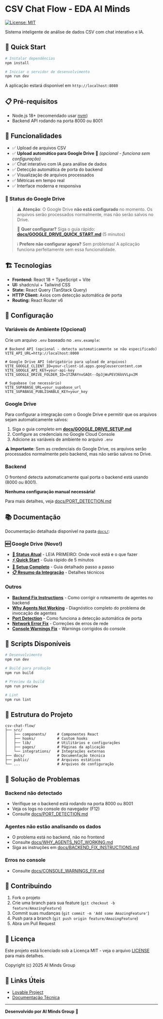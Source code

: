 # CSV Chat Flow - EDA AI Minds

[![License: MIT](https://img.shields.io/badge/License-MIT-yellow.svg)](https://opensource.org/licenses/MIT)

Sistema inteligente de análise de dados CSV com chat interativo e IA.

## 🚀 Quick Start

```bash
# Instalar dependências
npm install

# Iniciar o servidor de desenvolvimento
npm run dev
```

A aplicação estará disponível em `http://localhost:8080`

## 📋 Pré-requisitos

- Node.js 18+ (recomendado usar [nvm](https://github.com/nvm-sh/nvm))
- Backend API rodando na porta 8000 ou 8001

## 🎯 Funcionalidades

- ✅ Upload de arquivos CSV
- ✅ **Upload automático para Google Drive** 💾 *(opcional - funciona sem configuração)*
- ✅ Chat interativo com IA para análise de dados
- ✅ Detecção automática de porta do backend
- ✅ Visualização de arquivos processados
- ✅ Métricas em tempo real
- ✅ Interface moderna e responsiva

### 📍 Status do Google Drive

> ⚠️ **Atenção**: O Google Drive **não está configurado** no momento. Os arquivos serão processados normalmente, mas não serão salvos no Drive.
> 
> 🚀 **Quer configurar?** Siga o guia rápido: **[docs/GOOGLE_DRIVE_QUICK_START.md](./docs/GOOGLE_DRIVE_QUICK_START.md)** (5 minutos)
>
> ℹ️ **Prefere não configurar agora?** Sem problemas! A aplicação funciona perfeitamente sem essa funcionalidade.

## 🏗️ Tecnologias

- **Frontend:** React 18 + TypeScript + Vite
- **UI:** shadcn/ui + Tailwind CSS
- **State:** React Query (TanStack Query)
- **HTTP Client:** Axios com detecção automática de porta
- **Routing:** React Router v6

## 🔧 Configuração

### Variáveis de Ambiente (Opcional)

Crie um arquivo `.env` baseado no `.env.example`:

```env
# Backend API (opcional - detecta automaticamente se não especificado)
VITE_API_URL=http://localhost:8000

# Google Drive API (obrigatório para upload de arquivos)
VITE_GOOGLE_CLIENT_ID=your-client-id.apps.googleusercontent.com
VITE_GOOGLE_API_KEY=your-api-key
VITE_GOOGLE_DRIVE_FOLDER_ID=1TZRAYnvGAQt--Dp3jWuPEV36bVVLpv2M

# Supabase (se necessário)
VITE_SUPABASE_URL=your_supabase_url
VITE_SUPABASE_PUBLISHABLE_KEY=your_key
```

### Google Drive

Para configurar a integração com o Google Drive e permitir que os arquivos sejam automaticamente salvos:

1. Siga o guia completo em **[docs/GOOGLE_DRIVE_SETUP.md](./docs/GOOGLE_DRIVE_SETUP.md)**
2. Configure as credenciais no Google Cloud Console
3. Adicione as variáveis de ambiente no arquivo `.env`

**⚠️ Importante**: Sem as credenciais do Google Drive, os arquivos serão processados normalmente pelo backend, mas não serão salvos no Drive.

### Backend

O frontend detecta automaticamente qual porta o backend está usando (8000 ou 8001).

**Nenhuma configuração manual necessária!**

Para mais detalhes, veja [docs/PORT_DETECTION.md](./docs/PORT_DETECTION.md)

## 📚 Documentação

Documentação detalhada disponível na pasta [`docs/`](./docs/):

### 🆕 Google Drive (Novo!)
- **[📍 Status Atual](./docs/STATUS_GOOGLE_DRIVE.md)** - LEIA PRIMEIRO: Onde você está e o que fazer
- **[⚡ Quick Start](./docs/GOOGLE_DRIVE_QUICK_START.md)** - Guia rápido de 5 minutos
- **[📖 Setup Completo](./docs/GOOGLE_DRIVE_SETUP.md)** - Guia detalhado passo a passo
- **[📋 Resumo da Integração](./docs/GOOGLE_DRIVE_INTEGRATION.md)** - Detalhes técnicos

### Outros
- **[Backend Fix Instructions](./docs/BACKEND_FIX_INSTRUCTIONS.md)** - Como corrigir o roteamento de agentes no backend
- **[Why Agents Not Working](./docs/WHY_AGENTS_NOT_WORKING.md)** - Diagnóstico completo do problema de invocação de agentes
- **[Port Detection](./docs/PORT_DETECTION.md)** - Como funciona a detecção automática de porta
- **[Network Error Fix](./docs/NETWORK_ERROR_FIX.md)** - Correções de erros de rede
- **[Console Warnings Fix](./docs/CONSOLE_WARNINGS_FIX.md)** - Warnings corrigidos do console

## 🏃 Scripts Disponíveis

```bash
# Desenvolvimento
npm run dev

# Build para produção
npm run build

# Preview da build
npm run preview

# Lint
npm run lint
```

## 📁 Estrutura do Projeto

```
csv-chat-flow/
├── src/
│   ├── components/     # Componentes React
│   ├── hooks/          # Custom hooks
│   ├── lib/            # Utilitários e configurações
│   ├── pages/          # Páginas da aplicação
│   └── integrations/   # Integrações externas
├── docs/               # Documentação técnica
├── public/             # Arquivos estáticos
└── ...                 # Arquivos de configuração
```

## 🐛 Solução de Problemas

### Backend não detectado
- Verifique se o backend está rodando na porta 8000 ou 8001
- Veja os logs no console do navegador (F12)
- Consulte [docs/PORT_DETECTION.md](./docs/PORT_DETECTION.md)

### Agentes não estão analisando os dados
- O problema está no backend, não no frontend
- Consulte [docs/WHY_AGENTS_NOT_WORKING.md](./docs/WHY_AGENTS_NOT_WORKING.md)
- Siga as instruções em [docs/BACKEND_FIX_INSTRUCTIONS.md](./docs/BACKEND_FIX_INSTRUCTIONS.md)

### Erros no console
- Consulte [docs/CONSOLE_WARNINGS_FIX.md](./docs/CONSOLE_WARNINGS_FIX.md)

## 🤝 Contribuindo

1. Fork o projeto
2. Crie uma branch para sua feature (`git checkout -b feature/AmazingFeature`)
3. Commit suas mudanças (`git commit -m 'Add some AmazingFeature'`)
4. Push para a branch (`git push origin feature/AmazingFeature`)
5. Abra um Pull Request

## 📄 Licença

Este projeto está licenciado sob a Licença MIT - veja o arquivo [LICENSE](LICENSE) para mais detalhes.

Copyright (c) 2025 AI Minds Group

## 🔗 Links Úteis

- [Lovable Project](https://lovable.dev/projects/37d2fe7e-602f-45e4-955c-b5dfcf97f3aa)
- [Documentação Técnica](./docs/)

---

**Desenvolvido por AI Minds Group** 🧠
